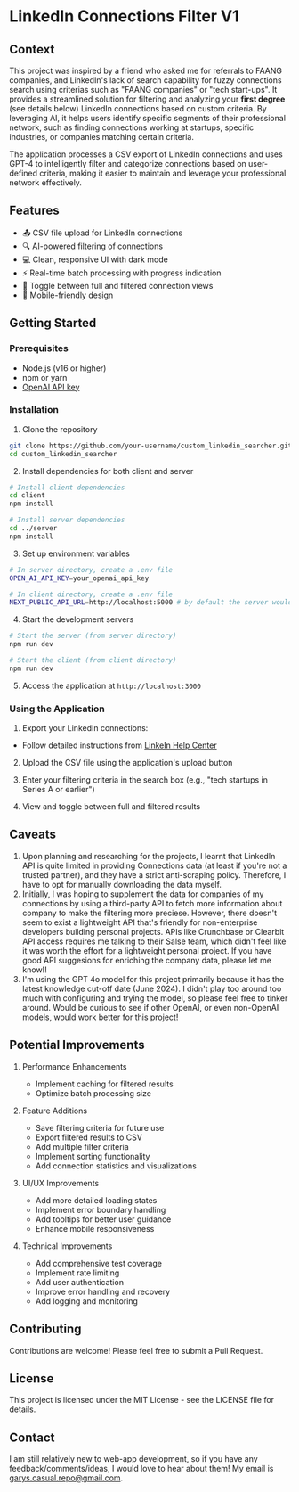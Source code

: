 # LinkedIn Connections Filter V1

## Context

This project was inspired by a friend who asked me for referrals to FAANG companies, and LinkedIn's lack of search capability for fuzzy connections search using criterias such as "FAANG companies" or "tech start-ups". It provides a streamlined solution for filtering and analyzing your **first degree** (see details below) LinkedIn connections based on custom criteria. By leveraging AI, it helps users identify specific segments of their professional network, such as finding connections working at startups, specific industries, or companies matching certain criteria.

The application processes a CSV export of LinkedIn connections and uses GPT-4 to intelligently filter and categorize connections based on user-defined criteria, making it easier to maintain and leverage your professional network effectively.

## Features

- 📤 CSV file upload for LinkedIn connections
- 🔍 AI-powered filtering of connections
- 💻 Clean, responsive UI with dark mode
- ⚡ Real-time batch processing with progress indication
- 🔄 Toggle between full and filtered connection views
- 📱 Mobile-friendly design

## Getting Started

### Prerequisites

- Node.js (v16 or higher)
- npm or yarn
- [OpenAI API key](https://platform.openai.com/docs/quickstart)

### Installation

1. Clone the repository

```bash
git clone https://github.com/your-username/custom_linkedin_searcher.git
cd custom_linkedin_searcher
```

2. Install dependencies for both client and server

```bash
# Install client dependencies
cd client
npm install

# Install server dependencies
cd ../server
npm install
```

3. Set up environment variables

```bash
# In server directory, create a .env file
OPEN_AI_API_KEY=your_openai_api_key

# In client directory, create a .env file
NEXT_PUBLIC_API_URL=http://localhost:5000 # by default the server would run on port 5000, you can customize in the server-side .env file
```

4. Start the development servers

```bash
# Start the server (from server directory)
npm run dev

# Start the client (from client directory)
npm run dev
```

5. Access the application at `http://localhost:3000`

### Using the Application

1. Export your LinkedIn connections:

- Follow detailed instructions from [LinkeIn Help Center](https://www.linkedin.com/help/linkedin/answer/a566336/export-connections-from-linkedins)

2. Upload the CSV file using the application's upload button

3. Enter your filtering criteria in the search box (e.g., "tech startups in Series A or earlier")

4. View and toggle between full and filtered results

## Caveats

1. Upon planning and researching for the projects, I learnt that LinkedIn API is quite limited in providing Connections data (at least if you're not a trusted partner), and they have a strict anti-scraping policy. Therefore, I have to opt for manually downloading the data myself.
2. Initially, I was hoping to supplement the data for companies of my connections by using a third-party API to fetch more information about company to make the filtering more preciese. However, there doesn't seem to exist a lightweight API that's friendly for non-enterprise developers building personal projects. APIs like Crunchbase or Clearbit API access requires me talking to their Salse team, which didn't feel like it was worth the effort for a lightweight personal project. If you have good API suggesions for enriching the company data, please let me know!!
3. I'm using the GPT 4o model for this project primarily because it has the latest knowledge cut-off date (June 2024). I didn't play too around too much with configuring and trying the model, so please feel free to tinker around. Would be curious to see if other OpenAI, or even non-OpenAI models, would work better for this project!

## Potential Improvements

1. Performance Enhancements

   - Implement caching for filtered results
   - Optimize batch processing size

2. Feature Additions

   - Save filtering criteria for future use
   - Export filtered results to CSV
   - Add multiple filter criteria
   - Implement sorting functionality
   - Add connection statistics and visualizations

3. UI/UX Improvements

   - Add more detailed loading states
   - Implement error boundary handling
   - Add tooltips for better user guidance
   - Enhance mobile responsiveness

4. Technical Improvements
   - Add comprehensive test coverage
   - Implement rate limiting
   - Add user authentication
   - Improve error handling and recovery
   - Add logging and monitoring

## Contributing

Contributions are welcome! Please feel free to submit a Pull Request.

## License

This project is licensed under the MIT License - see the LICENSE file for details.

## Contact

I am still relatively new to web-app development, so if you have any feedback/comments/ideas, I would love to hear about them! My email is garys.casual.repo@gmail.com.
